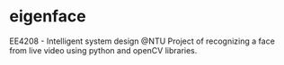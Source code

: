 # eigenface
EE4208 - Intelligent system design @NTU
Project of recognizing a face from live video using python and openCV libraries.
